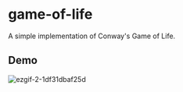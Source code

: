 # game-of-life

A simple implementation of Conway's Game of Life.

## Demo

![ezgif-2-1df31dbaf25d](https://user-images.githubusercontent.com/28830219/111236423-1c1ad600-85f3-11eb-85b8-e97aa62b89db.gif)

